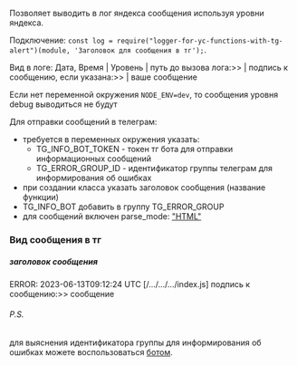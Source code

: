Позволяет выводить в лог яндекса сообщения используя уровни яндекса.

Подключение: `const log = require("logger-for-yc-functions-with-tg-alert")(module, 'Заголовок для сообщения в тг');`.

Вид в логе: Дата, Время | Уровень | путь до вызова лога:>> | подпись к сообщению, если указана:>> | ваше сообщение

Если нет переменной окружения `NODE_ENV=dev`, то сообщения уровня debug выводиться не будут

Для отправки сообщений в телеграм:

-   требуется в переменных окружения указать:
    -   TG_INFO_BOT_TOKEN - токен тг бота для отправки информационных сообщений
    -   TG_ERROR_GROUP_ID - идентификатор группы телеграм для информирования об ошибках
-   при создании класса указать заголовок сообщения (название функции)
-   TG_INFO_BOT добавить в группу TG_ERROR_GROUP
-   для сообщений включен parse_mode: ["HTML"](https://core.telegram.org/bots/api#html-style)

### Вид сообщения в тг

##### заголовок сообщения

ERROR: 2023-06-13T09:12:24 UTC [/.../.../.../index.js] подпись к сообщению:>> сообщение

###### P.S.

для выяснения идентификатора группы для информирования об ошибках можете воспользоваться [ботом](https://t.me/tg_moy_id_bot).
